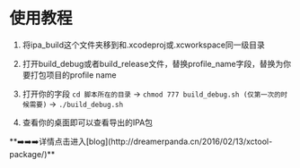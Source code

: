 # 使用教程

1. 将ipa_build这个文件夹移到和.xcodeproj或.xcworkspace同一级目录

2. 打开build_debug或者build_release文件，替换profile_name字段，替换为你要打包项目的profile name

3. 打开你的字段  `cd 脚本所在的目录` -> `chmod 777 build_debug.sh (仅第一次的时候需要)` -> `./build_debug.sh`

4. 查看你的桌面即可以查看导出的IPA包

<p>
**➡️➡️➡️详情点击进入[blog](http://dreamerpanda.cn/2016/02/13/xctool-package/)**
